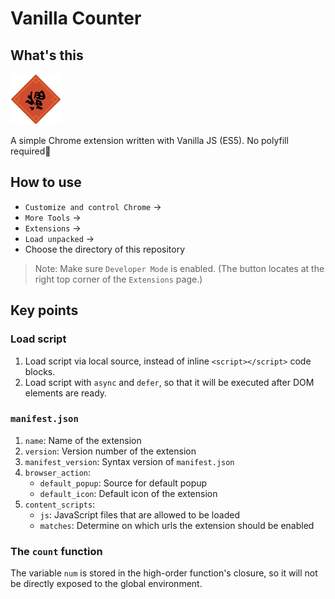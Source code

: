 # Vanilla Counter

## What's this

![Happy Chinese New Year!](icon.png)

A simple Chrome extension written with Vanilla JS (ES5). No polyfill required:tada:

## How to use

- `Customize and control Chrome` ->
- `More Tools` ->
- `Extensions` ->
- `Load unpacked` ->
- Choose the directory of this repository

> Note: Make sure `Developer Mode` is enabled. (The button locates at the right top corner of the `Extensions` page.)

## Key points

### Load script

1. Load script via local source, instead of inline `<script></script>` code blocks.
2. Load script with `async` and `defer`, so that it will be executed after DOM elements are ready.

### `manifest.json`

1. `name`: Name of the extension
2. `version`: Version number of the extension
3. `manifest_version`: Syntax version of `manifest.json`
4. `browser_action`:
   - `default_popup`: Source for default popup
   - `default_icon`: Default icon of the extension
5. `content_scripts`:
   - `js`: JavaScript files that are allowed to be loaded
   - `matches`: Determine on which urls the extension should be enabled

### The `count` function

The variable `num` is stored in the high-order function's closure, so it will not be directly exposed to the global environment.
